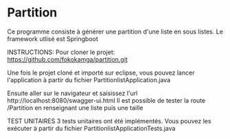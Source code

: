 # Partition
Ce programme consiste à générer une partition d'une liste en sous listes. Le framework utlisé est Springboot

INSTRUCTIONS:
Pour cloner le projet: https://github.com/fokokamga/partition.git

Une fois le projet cloné et importé sur eclipse, vous pouvez lancer l'application à partir du fichier PartitionlistApplication.java

Ensuite aller sur le navigateur et saisissez l'url http://localhost:8080/swagger-ui.html
Il est possible de tester la route /Partition en renseignant une liste puis une taille


TEST UNITAIRES
3 tests unitaires ont été implémentés. Vous pouvez les exécuter à partir du fichier  PartitionlistApplicationTests.java
